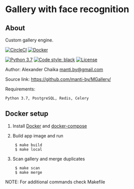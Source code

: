 Gallery with face recognition
====


About
----

Custom gallery engine.

[![CircleCI](https://img.shields.io/circleci/project/github/manti-by/MGallery/master.svg)](https://circleci.com/gh/manti-by/mgallery)
[![Docker](https://img.shields.io/docker/automated/mantiby/mgallery.svg)](https://hub.docker.com/r/mantiby/mgallery/)

[![Python 3.7](https://img.shields.io/badge/python-3.7-green.svg)](https://www.python.org/downloads/release/python-370/)
[![Code style: black](https://img.shields.io/badge/code%20style-black-000000.svg)](https://github.com/ambv/black)
[![License](https://img.shields.io/badge/license-BSD-blue.svg)](https://raw.githubusercontent.com/manti-by/mgallery/master/LICENSE)

Author: Alexander Chaika <manti.by@gmail.com>

Source link: https://github.com/manti-by/MGallery/

Requirements:

    Python 3.7, PostgreSQL, Redis, Celery


Docker setup
----

1. Install [Docker](https://docs.docker.com/install/) and 
[docker-compose](https://docs.docker.com/compose/install/)

2. Build app image and run

        $ make build
        $ make local

3. Scan gallery and merge duplicates

        $ make scan
        $ make merge


NOTE: For additional commands check Makefile

